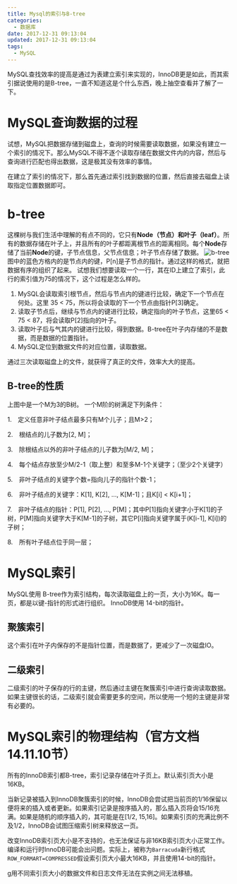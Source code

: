 ```yaml
---
title: Mysql的索引与B-tree
categories:
  - 数据库
date: 2017-12-31 09:13:04
updated: 2017-12-31 09:13:04
tags: 
  - MySQL
---
```

MySQL查找效率的提高是通过为表建立索引来实现的，InnoDB更是如此，而其索引据说使用的是B-tree，一直不知道这是个什么东西，晚上抽空查看并了解了一下。

# MySQL查询数据的过程
试想，MySQL把数据存储到磁盘上，查询的时候需要读取数据，如果没有建立一个索引的情况下。那么MySQL不得不逐个读取存储在数据文件内的内容，然后与查询进行匹配也得出数据，这是极其没有效率的事情。

在建立了索引的情况下，那么首先通过索引找到数据的位置，然后直接去磁盘上读取指定位置数据即可。
# b-tree
这棵树与我们生活中理解的有点不同的，它只有**Node（节点）**和**叶子（leaf）**。所有的数据存储在叶子上，并且所有的叶子都距离根节点的距离相同。每个**Node**存储了当前**Node**的键，子节点信息，父节点信息；叶子节点存储了数据。
![b-tree](/res/20171231-b-tree-01.jpg)
图中的蓝色方格内的是节点内的键，P[n]是子节点的指针。通过这样的格式，就把数据有序的组织了起来。
试想我们想要读取一个一行，其在ID上建立了索引，此行的索引值为75的情况下，这个过程是怎么样的。

1. MySQL会读取索引根节点，然后与节点内的键进行比较，确定下一个节点在何处。这里 35 < 75，所以将会读取的下一个节点由指针P[3]确定。  
2. 读取子节点后，继续与节点内的键进行比较，确定指向的叶子节点，这里65 < 75 < 87，将会读取P[2]指向的叶子。  
3.  读取叶子后与气其内的键进行比较，得到数据。B-tree在叶子内存储的不是数据，而是数据的位置指针。  
4. MySQL定位到数据文件的对应位置，读取数据。  

通过三次读取磁盘上的文件，就获得了真正的文件，效率大大的提高。
## B-tree的性质
上图中是一个M为3的B树。  一个M阶的树满足下列条件：

1.　定义任意非叶子结点最多只有M个儿子；且M>2；

2.　根结点的儿子数为[2, M]；

3.　除根结点以外的非叶子结点的儿子数为[M/2, M]；

4.　每个结点存放至少M/2-1（取上整）和至多M-1个关键字；（至少2个关键字）

5.　非叶子结点的关键字个数=指向儿子的指针个数-1；

6.　非叶子结点的关键字：K[1], K[2], …, K[M-1]；且K[i] < K[i+1]；

7.　非叶子结点的指针：P[1], P[2], …, P[M]；其中P[1]指向关键字小于K[1]的子树，P[M]指向关键字大于K[M-1]的子树，其它P[i]指向关键字属于(K[i-1], K[i])的子树；

8.　所有叶子结点位于同一层；
# MySQL索引
MySQL使用 B-tree作为索引结构，每次读取磁盘上的一页，大小为16K。每一页，都是以键-指针的形式进行组织。 InnoDB使用 14-bit的指针。 

## 聚簇索引
这个索引在叶子内保存的不是指针位置，而是数据了，更减少了一次磁盘IO。
## 二级索引
二级索引的叶子保存的行的主键，然后通过主键在聚簇索引中进行查询读取数据。如果主键很长的话，二级索引就会需要更多的空间，所以使用一个短的主键是非常有必要的。
# MySQL索引的物理结构（官方文档 14.11.10节）
所有的InnoDB索引都B-tree，索引记录存储在叶子页上。默认索引页大小是16KB。

当新记录被插入到InnoDB聚簇索引的时候，InnoDB会尝试把当前页的1/16保留以便将来的插入或者更新。如果索引记录是按序插入的，那么插入页将会15/16充满。如果是随机的顺序插入的，其可能是在[1/2, 15,16]。如果索引页的充满比例不及1/2，InnoDB会试图压缩索引树来释放这一页。

改变InnoDB索引页大小是不支持的，也无法保证与非16KB索引页大小正常工作。编译和运行时InnoDB可能会出问题。实际上，被称为`Barracuda`新行格式`ROW_FORMART=COMPRESSED`假设索引页大小最大16KB，并且使用14-bit的指针。

g用不同索引页大小的数据文件和日志文件无法在实例之间无法移植。
